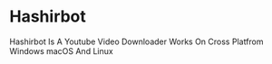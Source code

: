 
# Hashirbot

Hashirbot Is A Youtube Video Downloader Works On Cross Platfrom Windows macOS And Linux 










